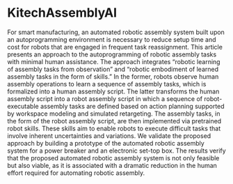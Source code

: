 # KitechAssemblyAI

For smart manufacturing, an automated robotic assembly system built upon an autoprogramming environment is necessary to reduce setup time and cost for robots that are engaged in frequent task reassignment. This article presents an approach to the autoprogramming of robotic assembly tasks with minimal human assistance. The approach integrates “robotic learning of assembly tasks from observation” and “robotic embodiment of learned assembly tasks in the form of skills.” In the former, robots observe human assembly operations to learn a sequence of assembly tasks, which is formalized into a human assembly script. The latter transforms the human assembly script into a robot assembly script in which a sequence of robot-executable assembly tasks are defined based on action planning supported by workspace modeling and simulated retargeting. The assembly tasks, in the form of the robot assembly script, are then implemented via pretrained robot skills. These skills aim to enable robots to execute difficult tasks that involve inherent uncertainties and variations. We validate the proposed approach by building a prototype of the automated robotic assembly system for a power breaker and an electronic set-top box. The results verify that the proposed automated robotic assembly system is not only feasible but also viable, as it is associated with a dramatic reduction in the human effort required for automating robotic assembly.
